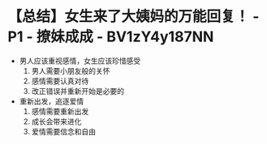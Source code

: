 # 【总结】女生来了大姨妈的万能回复！ - P1 - 撩妹成成 - BV1zY4y187NN

-   男人应该重视感情，女生应该珍惜感受
    1.  男人需要小朋友般的关怀
    2.  感情需要认真对待
    3.  改正错误并重新开始是必要的
-   重新出发，追逐爱情
    1.  感情需要重新出发
    2.  成长会带来进化
    3.  爱情需要信念和自由